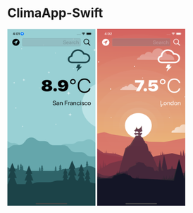 # ClimaApp-Swift

<p float="left">
<img src="Documentation/image1.png" width="200" height="400">
<img src="Documentation/image2.png" width="200" height="400">
</p>
